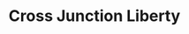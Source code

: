 ---
title: "Cross Junction Liberty"
url: /cross-junction/cross-junction-liberty/
shop: convenience
---